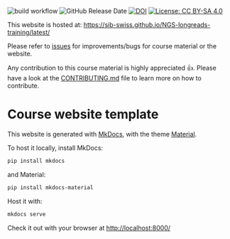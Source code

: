 ![build workflow](https://github.com/sib-swiss/NGS-longreads-training/actions/workflows/jupyter/push_jupyter_container.yml/badge.svg)
![GitHub Release Date](https://img.shields.io/github/release-date/sib-swiss/NGS-longreads-training)
[![DOI](https://zenodo.org/badge/335204160.svg)](https://zenodo.org/badge/latestdoi/335204160)
[![License: CC BY-SA 4.0](https://img.shields.io/badge/License-CC_BY--SA_4.0-lightgrey.svg)](https://creativecommons.org/licenses/by-sa/4.0/)

This website is hosted at: https://sib-swiss.github.io/NGS-longreads-training/latest/

Please refer to [issues](https://github.com/sib-swiss/NGS-longreads-training/issues) for improvements/bugs for course material or the website. 

Any contribution to this course material is highly appreciated :+1:. Please have a look at the [CONTRIBUTING.md](CONTRIBUTING.md) file to learn more on how to contribute. 


# Course website template

This website is generated with [MkDocs](https://www.mkdocs.org/), with the theme [Material](https://squidfunk.github.io/mkdocs-material/).

To host it locally, install MkDocs:
```bash
pip install mkdocs
```

and Material:
```bash
pip install mkdocs-material
```

Host it with:
```bash
mkdocs serve
```

Check it out with your browser at [http://localhost:8000/](http://localhost:8000/)
